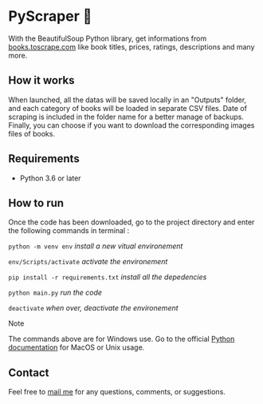 # PyScraper :snake:

With the BeautifulSoup Python library, get informations from [books.toscrape.com](https://books.toscrape.com) like book titles, prices, ratings, descriptions and many more.

## How it works

When launched, all the datas will be saved locally in an "Outputs" folder, and each category of books will be loaded in separate CSV files. Date of scraping is included in the folder name for a better manage of backups. Finally, you can choose if you want to download the corresponding images files of books.

## Requirements

- Python 3.6 or later

## How to run

Once the code has been downloaded, go to the project directory and enter the following commands in terminal :

  `python -m venv env` *install a new vitual environement*
    
  `env/Scripts/activate` *activate the environement*
    
  `pip install -r requirements.txt` *install all the depedencies*
    
  `python main.py` *run the code*

  `deactivate` *when over, deactivate the environement*
  

> [!NOTE]
> The commands above are for Windows use. Go to the official [Python documentation](https://docs.python.org/3/tutorial/venv.html) for MacOS or Unix usage.

## Contact
Feel free to [mail me](mailto:mas.ste@gmail.com) for any questions, comments, or suggestions.

